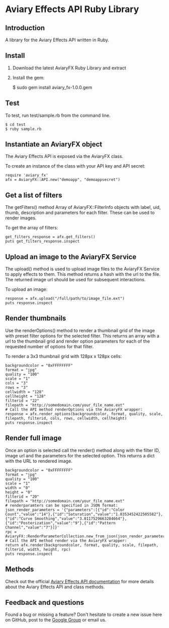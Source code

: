 # Aviary Effects API Ruby Library

## Introduction

A library for the Aviary Effects API written in Ruby.

## Install

1. Download the latest AviaryFX Ruby Library and extract
2. Install the gem:

    $ sudo gem install aviary_fx-1.0.0.gem

## Test

To test, run test/sample.rb from the command line.

    $ cd test
    $ ruby sample.rb

## Instantiate an AviaryFX object

The Aviary Effects API is exposed via the AviaryFX class.

To create an instance of the class with your API key and API secret:

    require 'aviary_fx'
    afx = AviaryFX::API.new("demoapp", "demoappsecret")

## Get a list of filters

The getFilters() method Array of AviaryFX::FilterInfo objects with label, uid, thumb, description and parameters for each filter. These can be used to render images.

To get the array of filters:

    get_filters_response = afx.get_filters()
    puts get_filters_response.inspect

## Upload an image to the AviaryFX Service

The upload() method is used to upload image files to the AviaryFX Service to apply effects to them. This method returns a hash with the url to the file. The returned image url should be used for subsequent interactions.

To upload an image:

    response = afx.upload("/full/path/to/image_file.ext")
    puts response.inspect

## Render thumbnails

Use the renderOptions() method to render a thumbnail grid of the image with preset filter options for the selected filter. This returns an array with a url to the thumbnail grid and render option parameters for each of the requested number of options for that filter.

To render a 3x3 thumbnail grid with 128px x 128px cells:

    backgroundcolor = "0xFFFFFFFF"
    format = "jpg"
    quality = "100"
    scale = "1"
    cols = "3"
    rows = "3"
    cellwidth = "128"
    cellheight = "128"
    filterid = "22"
    filepath = "http://somedomain.com/your_file_name.ext"
    # Call the API method renderOptions via the AviaryFX wrapper:
    response = afx.render_options(backgroundcolor, format, quality, scale, filepath, filterid, cols, rows, cellwidth, cellheight)
    puts response.inspect

## Render full image

Once an option is selected call the render() method along with the filter ID, image url and the parameters for the selected option. This returns a dict with the URL to rendered image.

    backgroundcolor = "0xFFFFFFFF"
    format = "jpg"
    quality = "100"
    scale = "1"
    width = "0"
    height = "0"
    filterid = "20"
    filepath = "http://somedomain.com/your_file_name.ext"
    # renderparamters can be specified in JSON format:
    json_render_parameters = '{"parameters":[{"id":"Color Count","value":"14"},{"id":"Saturation","value":"1.0353452422505582"},{"id":"Curve Smoothing","value":"3.8117529663284664"},{"id":"Posterization","value":"9"},{"id":"Pattern Channel","value":"7"}]}'
    rpc = AviaryFX::RenderParameterCollection.new_from_json(json_render_parameters)
    # Call the API method render via the AviaryFX wrapper:
    return afx.render(backgroundcolor, format, quality, scale, filepath, filterid, width, height, rpc)
    puts response.inspect

## Methods

Check out the official [Aviary Effects API documentation](http://developers.aviary.com/effects-api) for more details about the Aviary Effects API and class methods.

## Feedback and questions

Found a bug or missing a feature? Don't hesitate to create a new issue here on GitHub, post to the [Google Group](http://groups.google.com/group/aviaryapi) or email us.


